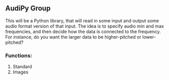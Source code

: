 ## AudiPy Group 

This will be a Python library, 
that will read in some input and output some audio format version of that input. 
The idea is to specify audio min and max frequencies, 
and then decide how the data is connected to the frequency. 
For instance, do you want the larger data to be higher-pitched or lower-pitched?

### Functions: 
1. Standard
2. Images
